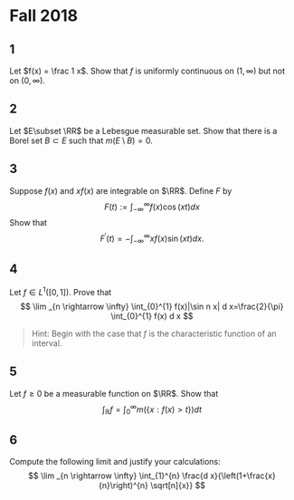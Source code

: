 # Fall 2018

## 1
Let $f(x) = \frac 1 x$.
Show that $f$ is uniformly continuous on $(1, \infty)$ but not on $(0,\infty)$.

## 2
Let $E\subset \RR$ be a Lebesgue measurable set.
Show that there is a Borel set $B \subset E$ such that $m(E\setminus B) = 0$.

## 3
Suppose $f(x)$ and $xf(x)$ are integrable on $\RR$.
Define $F$ by
$$
F(t):=\int_{-\infty}^{\infty} f(x) \cos (x t) d x
$$
Show that 
$$
F^{\prime}(t)=-\int_{-\infty}^{\infty} x f(x) \sin (x t) d x.
$$

## 4
Let $f\in L^1([0, 1])$.
Prove that
$$
\lim _{n \rightarrow \infty} \int_{0}^{1} f(x)|\sin n x| d x=\frac{2}{\pi} \int_{0}^{1} f(x) d x
$$

> Hint: Begin with the case that $f$ is the characteristic function of an interval.

## 5
Let $f \geq 0$ be a measurable function on $\RR$.
Show that
$$
\int_{\mathbb{R}} f=\int_{0}^{\infty} m(\{x: f(x)>t\}) d t
$$

## 6
Compute the following limit and justify your calculations:
$$
\lim _{n \rightarrow \infty} \int_{1}^{n} \frac{d x}{\left(1+\frac{x}{n}\right)^{n} \sqrt[n]{x}}
$$

